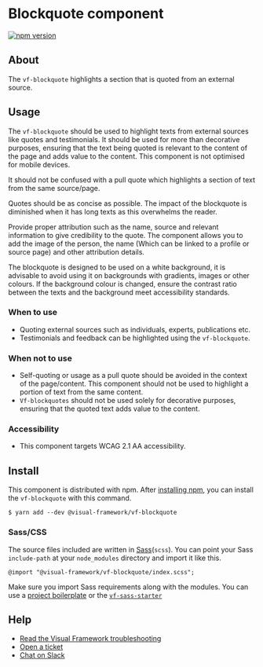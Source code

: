 # Blockquote component

[![npm version](https://badge.fury.io/js/%40visual-framework%2Fvf-blockquote.svg)](https://badge.fury.io/js/%40visual-framework%2Fvf-blockquote)

## About

The `vf-blockquote` highlights a section that is quoted from an external source.

## Usage

The `vf-blockquote` should be used to highlight texts from external sources like quotes and testimonials. It should be used for more than decorative purposes, ensuring that the text being quoted is relevant to the content of the page and adds value to the content. This component is not optimised for mobile devices.

It should not be confused with a pull quote which highlights a section of text from the same source/page.

Quotes should be as concise as possible. The impact of the blockquote is diminished when it has long texts as this overwhelms the reader.

Provide proper attribution such as the name, source and relevant information to give credibility to the quote. The component allows you to add the image of the person, the name (Which can be linked to a profile or source page) and other attribution details.

The blockquote is designed to be used on a white background, it is advisable to avoid using it on backgrounds with gradients, images or other colours. If the background colour is changed, ensure the contrast ratio between the texts and the background meet accessibility standards.


### When to use

- Quoting external sources such as individuals, experts, publications etc.
- Testimonials and feedback can be highlighted using the `vf-blockquote`.

### When not to use

- Self-quoting or usage as a pull quote should be avoided in the context of the page/content. This component should not be used to highlight a portion of text from the same content.
- `Vf-blockquotes` should not be used solely for decorative purposes, ensuring that the quoted text adds value to the content.

### Accessibility

- This component targets WCAG 2.1 AA accessibility.


## Install

This component is distributed with npm. After [installing npm](https://www.npmjs.com/get-npm), you can install the `vf-blockquote` with this command.

```
$ yarn add --dev @visual-framework/vf-blockquote
```

### Sass/CSS

The source files included are written in [Sass](http://sass-lang.com)(`scss`). You can point your Sass `include-path` at your `node_modules` directory and import it like this.

```
@import "@visual-framework/vf-blockquote/index.scss";
```

Make sure you import Sass requirements along with the modules. You can use a [project boilerplate](https://stable.visual-framework.dev/building/) or the [`vf-sass-starter`](https://stable.visual-framework.dev/components/vf-sass-starter/)

## Help

- [Read the Visual Framework troubleshooting](https://stable.visual-framework.dev/troubleshooting/)
- [Open a ticket](https://github.com/visual-framework/vf-core/issues)
- [Chat on Slack](https://join.slack.com/t/visual-framework/shared_invite/enQtNDAxNzY0NDg4NTY0LWFhMjEwNGY3ZTk3NWYxNWVjOWQ1ZWE4YjViZmY1YjBkMDQxMTNlNjQ0N2ZiMTQ1ZTZiMGM4NjU5Y2E0MjM3ZGQ)
